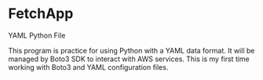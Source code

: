 # FetchApp
YAML Python File

This program is practice for using Python with a YAML data format. 
It will be managed by Boto3 SDK to interact with AWS services.
This is my first time working with Boto3 and YAML configuration files.


